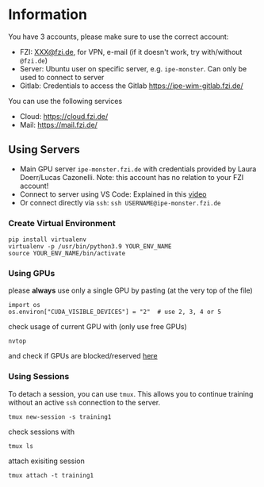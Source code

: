 # Information

You have 3 accounts, please make sure to use the correct account:
- FZI: XXX@fzi.de, for VPN, e-mail (if it doesn't work, try with/without `@fzi.de`)
- Server: Ubuntu user on specific server, e.g. `ipe-monster`. Can only be used to connect to server
- Gitlab: Credentials to access the Gitlab https://ipe-wim-gitlab.fzi.de/

You can use the following services
- Cloud: https://cloud.fzi.de/
- Mail: https://mail.fzi.de/


## Using Servers

- Main GPU server `ipe-monster.fzi.de` with credentials provided by Laura Doerr/Lucas Cazonelli. Note: this account has no relation to your FZI account!
- Connect to server using VS Code: Explained in this [video](https://www.youtube.com/watch?v=y9iM0lYAQD0)
- Or connect directly via `ssh`: `ssh USERNAME@ipe-monster.fzi.de`

### Create Virtual Environment

```
pip install virtualenv
virtualenv -p /usr/bin/python3.9 YOUR_ENV_NAME
source YOUR_ENV_NAME/bin/activate
```

### Using GPUs

please **always** use only a single GPU by pasting (at the very top of the file)
```
import os
os.environ["CUDA_VISIBLE_DEVICES"] = "2"  # use 2, 3, 4 or 5
```
check usage of current GPU with (only use free GPUs)
```
nvtop
```
and check if GPUs are blocked/reserved [here](https://cloud.fzi.de/apps/onlyoffice/85194?filePath=%2Fipe-computing-resources.xlsx)

### Using Sessions

To detach a session, you can use `tmux`. This allows you to continue training without an active `ssh` connection to the server.
```
tmux new-session -s training1
```
check sessions with
```
tmux ls
```
attach exisiting session
```
tmux attach -t training1
```
